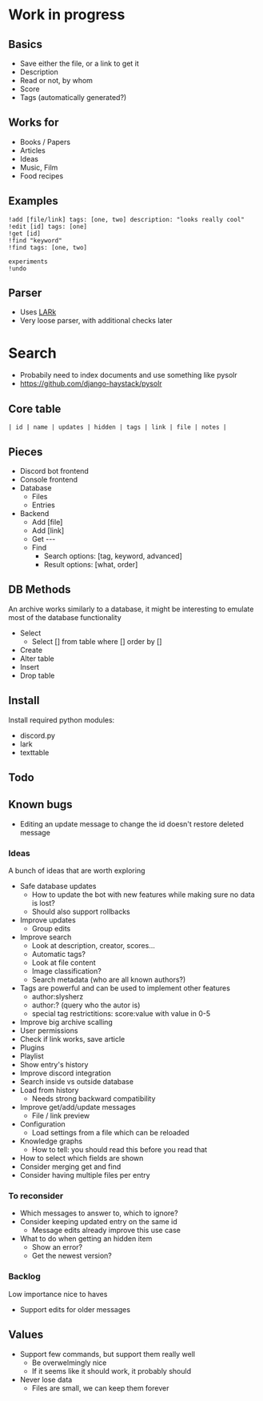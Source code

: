 # Work in progress

## Basics
- Save either the file, or a link to get it
- Description
- Read or not, by whom
- Score
- Tags (automatically generated?)

## Works for
- Books / Papers
- Articles
- Ideas
- Music, Film
- Food recipes

## Examples

```
!add [file/link] tags: [one, two] description: "looks really cool"
!edit [id] tags: [one]
!get [id]
!find "keyword"
!find tags: [one, two]

experiments
!undo
```

## Parser
- Uses [LARk](https://github.com/lark-parser/lark)
- Very loose parser, with additional checks later

# Search
- Probabily need to index documents and use something like pysolr
- https://github.com/django-haystack/pysolr

## Core table
`| id | name | updates | hidden | tags | link | file | notes |`

## Pieces
- Discord bot frontend
- Console frontend
- Database
    - Files
    - Entries
- Backend
    - Add [file]
    - Add [link]
    - Get ---
    - Find
        - Search options: [tag, keyword, advanced]
        - Result options: [what, order]


## DB Methods
An archive works similarly to a database, it might be interesting to emulate most of the database functionality
- Select
    - Select [] from table where [] order by []
- Create
- Alter table
- Insert
- Drop table


## Install
Install required python modules:
- discord.py
- lark
- texttable


## Todo

## Known bugs
- Editing an update message to change the id doesn't restore deleted message

### Ideas
A bunch of ideas that are worth exploring
- Safe database updates
    - How to update the bot with new features while making sure no data is lost?
    - Should also support rollbacks
- Improve updates
    - Group edits
- Improve search
    - Look at description, creator, scores...
    - Automatic tags?
    - Look at file content
    - Image classification?
    - Search metadata (who are all known authors?)
- Tags are powerful and can be used to implement other features
    - author:slysherz
    - author:? (query who the autor is)
    - special tag restrictitions: score:value with value in 0-5
- Improve big archive scalling
- User permissions
- Check if link works, save article
- Plugins
- Playlist
- Show entry's history
- Improve discord integration
- Search inside vs outside database
- Load from history
    - Needs strong backward compatibility
- Improve get/add/update messages
    - File / link preview
- Configuration
    - Load settings from a file which can be reloaded
- Knowledge graphs
    - How to tell: you should read this before you read that
- How to select which fields are shown
- Consider merging get and find
- Consider having multiple files per entry

### To reconsider
- Which messages to answer to, which to ignore?
- Consider keeping updated entry on the same id
    - Message edits already improve this use case
- What to do when getting an hidden item
    - Show an error?
    - Get the newest version?

### Backlog
Low importance nice to haves
- Support edits for older messages

## Values
- Support few commands, but support them really well
    - Be overwelmingly nice
    - If it seems like it should work, it probably should
- Never lose data
    - Files are small, we can keep them forever